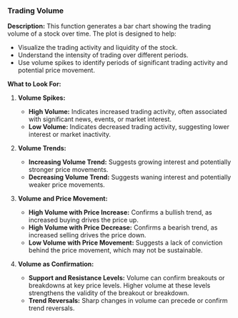 ### Trading Volume
**Description:** This function generates a bar chart showing the trading volume of a stock over time. The plot is designed to help:
- Visualize the trading activity and liquidity of the stock.
- Understand the intensity of trading over different periods.
- Use volume spikes to identify periods of significant trading activity and potential price movement.

**What to Look For:**

1. **Volume Spikes:**
   - **High Volume:** Indicates increased trading activity, often associated with significant news, events, or market interest.
   - **Low Volume:** Indicates decreased trading activity, suggesting lower interest or market inactivity.

2. **Volume Trends:**
   - **Increasing Volume Trend:** Suggests growing interest and potentially stronger price movements.
   - **Decreasing Volume Trend:** Suggests waning interest and potentially weaker price movements.

3. **Volume and Price Movement:**
   - **High Volume with Price Increase:** Confirms a bullish trend, as increased buying drives the price up.
   - **High Volume with Price Decrease:** Confirms a bearish trend, as increased selling drives the price down.
   - **Low Volume with Price Movement:** Suggests a lack of conviction behind the price movement, which may not be sustainable.

4. **Volume as Confirmation:**
   - **Support and Resistance Levels:** Volume can confirm breakouts or breakdowns at key price levels. Higher volume at these levels strengthens the validity of the breakout or breakdown.
   - **Trend Reversals:** Sharp changes in volume can precede or confirm trend reversals.

